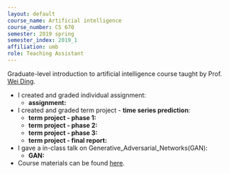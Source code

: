 ```yaml
---
layout: default
course_name: Artificial intelligence
course_number: CS 670
semester: 2019 spring 
semester_index: 2019_1
affiliation: umb 
role: Teaching Assistant
---
```

Graduate-level introduction to artificial intelligence course taught by Prof. [Wei Ding](https://www.cs.umb.edu/~ding). 
- I created and graded individual assignment:
    - **assignment:**  <a href="{{ 'teaching/2019-spring-cs670/Individual_Assignment_2_Naive_Bayes.pdf' | prepend: '/assets/pdf/' | relative_url }}" class="z-depth-0" role="button" target="_blank"><i class="fas fa-file-pdf"></i></a>
- I created and graded term project - **time series prediction**:
    - **term project - phase 1:**  <a href="{{ 'teaching/2019-spring-cs670/Term_Project_Phase_1_ARIMA.pdf' | prepend: '/assets/pdf/' | relative_url }}" class="z-depth-0" role="button" target="_blank"><i class="fas fa-file-pdf"></i></a>
    - **term project - phase 2:**  <a href="{{ 'teaching/2019-spring-cs670/Term_Project_Phase_2_RNN.pdf' | prepend: '/assets/pdf/' | relative_url }}" class="z-depth-0" role="button" target="_blank"><i class="fas fa-file-pdf"></i></a>
    - **term project - phase 3:**  <a href="{{ 'teaching/2019-spring-cs670/Term_Project_Phase_3_CNN.pdf' | prepend: '/assets/pdf/' | relative_url }}" class="z-depth-0" role="button" target="_blank"><i class="fas fa-file-pdf"></i></a>
    - **term project - final report:**  <a href="{{ 'teaching/2019-spring-cs670/Term_Project_Final_Report_and_Final_Presentation.pdf' | prepend: '/assets/pdf/' | relative_url }}" class="z-depth-0" role="button" target="_blank"><i class="fas fa-file-pdf"></i></a>
- I gave a in-class talk on Generative_Adversarial_Networks(GAN):
    - **GAN:** <a href="{{ 'teaching/2019-spring-cs670/Generative_Adversarial_Networks.pdf' | prepend: '/assets/pdf/' | relative_url }}" class="z-depth-0" role="button" target="_blank"><i class="fas fa-file-powerpoint"></i></a> 
- Course materials can be found [here](https://www.cs.umb.edu/~ding/classes/470_670/). 
